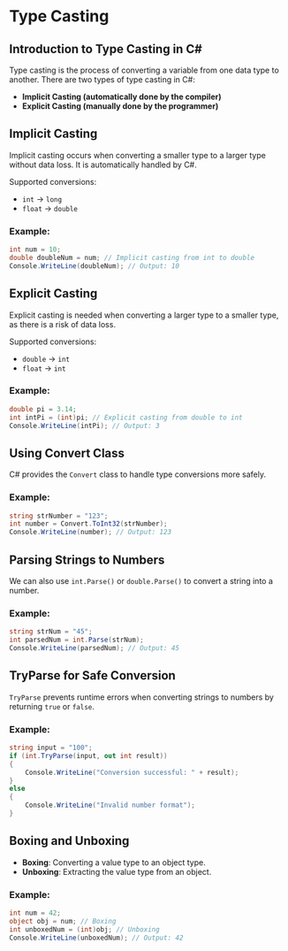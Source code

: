 # Type Casting

## Introduction to Type Casting in C#
Type casting is the process of converting a variable from one data type to another. There are two types of type casting in C#:
- **Implicit Casting (automatically done by the compiler)**
- **Explicit Casting (manually done by the programmer)**

## Implicit Casting
Implicit casting occurs when converting a smaller type to a larger type without data loss. It is automatically handled by C#.

Supported conversions:
- `int` → `long`
- `float` → `double`

### Example:
```csharp
int num = 10;
double doubleNum = num; // Implicit casting from int to double
Console.WriteLine(doubleNum); // Output: 10
```

## Explicit Casting
Explicit casting is needed when converting a larger type to a smaller type, as there is a risk of data loss.

Supported conversions:
- `double` → `int`
- `float` → `int`

### Example:
```csharp
double pi = 3.14;
int intPi = (int)pi; // Explicit casting from double to int
Console.WriteLine(intPi); // Output: 3
```

## Using Convert Class
C# provides the `Convert` class to handle type conversions more safely.

### Example:
```csharp
string strNumber = "123";
int number = Convert.ToInt32(strNumber);
Console.WriteLine(number); // Output: 123
```

## Parsing Strings to Numbers
We can also use `int.Parse()` or `double.Parse()` to convert a string into a number.

### Example:
```csharp
string strNum = "45";
int parsedNum = int.Parse(strNum);
Console.WriteLine(parsedNum); // Output: 45
```

## TryParse for Safe Conversion
`TryParse` prevents runtime errors when converting strings to numbers by returning `true` or `false`.

### Example:
```csharp
string input = "100";
if (int.TryParse(input, out int result))
{
    Console.WriteLine("Conversion successful: " + result);
}
else
{
    Console.WriteLine("Invalid number format");
}
```

## Boxing and Unboxing
- **Boxing**: Converting a value type to an object type.
- **Unboxing**: Extracting the value type from an object.

### Example:
```csharp
int num = 42;
object obj = num; // Boxing
int unboxedNum = (int)obj; // Unboxing
Console.WriteLine(unboxedNum); // Output: 42
```
